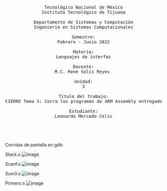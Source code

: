 <pre>
	<p align=center>

Tecnológico Nacional de México
Instituto Tecnológico de Tijuana

Departamento de Sistemas y Computación
Ingeniería en Sistemas Computacionales

Semestre:
Febrero - Junio 2022

Materia:
Lenguajes de interfaz

Docente:
M.C. Rene Solis Reyes 

Unidad:
3

Título del trabajo:
CIERRE Tema 3: Corra los programas de ARM Assembly entregados a su revisión.

Estudiante:
Leonardo Mercado Celis

	</p>
</pre>

Corridas de pantalla en gdb:

Stack.s
![image](https://user-images.githubusercontent.com/81432796/169948518-62ae184d-0567-48ec-b37c-5b8bf327e51a.png)

Scanf.s
![image](https://user-images.githubusercontent.com/81432796/169949524-2f2f3457-f327-4054-aa2d-ed4ada1cadd7.png)

Sum3.s
![image](https://user-images.githubusercontent.com/81432796/169949924-22b533f6-7cbd-42c6-84dd-ee5da979f986.png)

Primero.s
![image](https://user-images.githubusercontent.com/81432796/169948238-8511002a-d66a-468f-a3a7-a019d0328a00.png)
